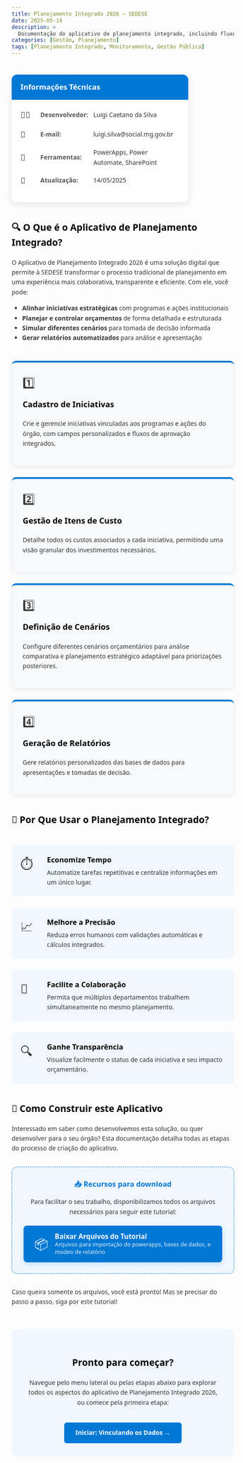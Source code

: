 ```yaml
---
title: Planejamento Integrado 2026 — SEDESE
date: 2025-05-14
description: >
  Documentação do aplicativo de planejamento integrado, incluindo fluxos de uso, funcionalidades principais e detalhamento dos planejamentos.
categories: [Gestão, Planejamento]
tags: [Planejamento Integrado, Monitoramento, Gestão Pública]
---
```


<div class="app-intro">
  <div class="app-card">
    <div class="card-header">Informações Técnicas</div>
    <div class="card-content">
      <div class="info-item">
        <div class="info-icon">👨‍💻</div>
        <div class="info-label">Desenvolvedor:</div>
        <div class="info-value">Luigi Caetano da Silva</div>
      </div>
      <div class="info-item">
        <div class="info-icon">📧</div>
        <div class="info-label">E-mail:</div>
        <div class="info-value">luigi.silva@social.mg.gov.br</div>
      </div>
      <div class="info-item">
        <div class="info-icon">🤖</div>
        <div class="info-label">Ferramentas:</div>
        <div class="info-value">PowerApps, Power Automate, SharePoint</div>
      </div>
      <div class="info-item">
        <div class="info-icon">🔄</div>
        <div class="info-label">Atualização:</div>
        <div class="info-value">14/05/2025</div>
      </div>
    </div>
  </div>
</div>

## 🔍 O Que é o Aplicativo de Planejamento Integrado?

O Aplicativo de Planejamento Integrado 2026 é uma solução digital que permite à SEDESE transformar o processo tradicional de planejamento em uma experiência mais colaborativa, transparente e eficiente. Com ele, você pode:

* **Alinhar iniciativas estratégicas** com programas e ações institucionais
* **Planejar e controlar orçamentos** de forma detalhada e estruturada
* **Simular diferentes cenários** para tomada de decisão informada
* **Gerar relatórios automatizados** para análise e apresentação

<div class="features-grid">
  <div class="feature-card">
    <div class="feature-icon">1️⃣</div>
    <h3>Cadastro de Iniciativas</h3>
    <p>Crie e gerencie iniciativas vinculadas aos programas e ações do órgão, com campos personalizados e fluxos de aprovação integrados.</p>
  </div>
  
  <div class="feature-card">
    <div class="feature-icon">2️⃣</div>
    <h3>Gestão de Itens de Custo</h3>
    <p>Detalhe todos os custos associados a cada iniciativa, permitindo uma visão granular dos investimentos necessários.</p>
  </div>
  
  <div class="feature-card">
    <div class="feature-icon">3️⃣</div>
    <h3>Definição de Cenários</h3>
    <p>Configure diferentes cenários orçamentários para análise comparativa e planejamento estratégico adaptável para priorizações posteriores.</p>
  </div>
  
  <div class="feature-card">
    <div class="feature-icon">4️⃣</div>
    <h3>Geração de Relatórios</h3>
    <p>Gere relatórios personalizados das bases de dados para apresentações e tomadas de decisão.</p>
  </div>
</div>

## 🚀 Por Que Usar o Planejamento Integrado?

<div class="benefits">
  <div class="benefit-item">
    <div class="benefit-icon">⏱️</div>
    <div class="benefit-text">
      <h3>Economize Tempo</h3>
      <p>Automatize tarefas repetitivas e centralize informações em um único lugar.</p>
    </div>
  </div>
  
  <div class="benefit-item">
    <div class="benefit-icon">📈</div>
    <div class="benefit-text">
      <h3>Melhore a Precisão</h3>
      <p>Reduza erros humanos com validações automáticas e cálculos integrados.</p>
    </div>
  </div>
  
  <div class="benefit-item">
    <div class="benefit-icon">🤝</div>
    <div class="benefit-text">
      <h3>Facilite a Colaboração</h3>
      <p>Permita que múltiplos departamentos trabalhem simultaneamente no mesmo planejamento.</p>
    </div>
  </div>
  
  <div class="benefit-item">
    <div class="benefit-icon">🔍</div>
    <div class="benefit-text">
      <h3>Ganhe Transparência</h3>
      <p>Visualize facilmente o status de cada iniciativa e seu impacto orçamentário.</p>
    </div>
  </div>
</div>

## 🧩 Como Construir este Aplicativo

Interessado em saber como desenvolvemos esta solução, ou quer desenvolver para o seu órgão? Esta documentação detalha todas as etapas do processo de criação do aplicativo.

<div class="download-resources">
  <h3>📥 Recursos para download</h3>
  <p>Para facilitar o seu trabalho, disponibilizamos todos os arquivos necessários para seguir este tutorial:</p>
  <a href="../assets/downloads/planejamento-integrado-recursos.zip" class="download-button">
    <span class="download-icon">📦</span>
    <span class="download-text">
      <span class="download-title">Baixar Arquivos do Tutorial</span>
      <span class="download-desc">Arquivos para importação do powerapps, bases de dados, e modeo de relatório</span>
    </span>
  </a>
</div>

Caso queira somente os arquivos, você está pronto! Mas se precisar do passo a passo, siga por este tutorial!

<div class="start-section">
  <h2>Pronto para começar?</h2>
  <p>Navegue pelo menu lateral ou pelas etapas abaixo para explorar todos os aspectos do aplicativo de Planejamento Integrado 2026, ou comece pela primeira etapa:</p>
  <a href="../planejamento-integrado/conectandodados/" class="start-button">Iniciar: Vinculando os Dados →</a>
</div>

<style>
/* Estilo geral da página */
body {
  font-family: 'Segoe UI', Roboto, Oxygen, Ubuntu, Cantarell, sans-serif;
  line-height: 1.6;
  color: #333;
}

h1, h2, h3, h4 {
  font-weight: 600;
  color:rgb(0, 0, 0);
}

h1 {
  font-size: 2.5em;
  text-align: center;
  margin-bottom: 0.8em;
  border-bottom: 2px solid #eaeaea;
  padding-bottom: 0.3em;
}

/* Introdução do aplicativo */
.app-intro {
  display: flex;
  gap: 30px;
  margin: 40px 0;
  flex-wrap: wrap;
}

.app-info {
  flex: 1;
  min-width: 300px;
}

.app-info h2 {
  margin-top: 0;
  font-size: 1.6em;
}

.app-card {
  flex: 1;
  min-width: 300px;
  max-width: 400px;
  border-radius: 12px;
  overflow: hidden;
  box-shadow: 0 4px 15px rgba(0, 0, 0, 0.1);
  background-color: white;
  transition: transform 0.3s ease, box-shadow 0.3s ease;
}

.app-card:hover {
  transform: translateY(-5px);
  box-shadow: 0 8px 25px rgba(0, 0, 0, 0.15);
}

.card-header {
  background-color: #0078d4;
  color: white;
  padding: 15px 20px;
  font-weight: 600;
  font-size: 1.2em;
}

.card-content {
  padding: 20px;
}

.info-item {
  display: flex;
  margin-bottom: 15px;
  align-items: center;
}

.info-icon {
  font-size: 1.3em;
  margin-right: 15px;
  min-width: 30px;
}

.info-label {
  font-weight: 600;
  min-width: 120px;
  color: #555;
}

.info-value {
  color: #333;
}

/* Grade de funcionalidades */
.features-grid {
  display: grid;
  grid-template-columns: repeat(auto-fit, minmax(250px, 1fr));
  gap: 25px;
  margin: 40px 0;
}

.feature-card {
  background-color: #f8f9fa;
  border-radius: 10px;
  padding: 25px;
  box-shadow: 0 3px 10px rgba(0, 0, 0, 0.08);
  border-top: 4px solid #0078d4;
  transition: transform 0.3s ease;
}

.feature-card:hover {
  transform: translateY(-5px);
}

.feature-icon {
  font-size: 1.8em;
  margin-bottom: 15px;
}

.feature-card h3 {
  margin-top: 0;
  font-size: 1.3em;
}

/* Benefícios */
.benefits {
  margin: 40px 0;
}

.benefit-item {
  display: flex;
  align-items: flex-start;
  margin-bottom: 25px;
  padding: 20px;
  background-color: #f0f7ff;
  border-radius: 10px;
  transition: transform 0.3s ease;
}

.benefit-item:hover {
  transform: translateX(10px);
}

.benefit-icon {
  font-size: 2em;
  margin-right: 20px;
  min-width: 40px;
}

.benefit-text h3 {
  margin-top: 0;
  margin-bottom: 5px;
}

.benefit-text p {
  margin: 0;
}

/* Visão geral das etapas */
.steps-overview {
  display: flex;
  flex-direction: column;
  gap: 15px;
  margin: 40px 0;
}

.step-link {
  display: flex;
  align-items: center;
  text-decoration: none;
  color: inherit;
  background-color: #f8f9fa;
  border-radius: 8px;
  padding: 15px 20px;
  box-shadow: 0 2px 8px rgba(0, 0, 0, 0.06);
  transition: all 0.3s ease;
}

.step-link:hover {
  background-color: #e8f4fd;
  transform: translateX(10px);
}

.step-number {
  background-color: #0078d4;
  color: white;
  border-radius: 50%;
  width: 40px;
  height: 40px;
  display: flex;
  align-items: center;
  justify-content: center;
  font-weight: bold;
  margin-right: 20px;
  flex-shrink: 0;
}

.step-content {
  flex-grow: 1;
}

.step-content h3 {
  margin: 0 0 5px 0;
}

.step-content p {
  margin: 0;
  color: #666;
}

.step-arrow {
  font-size: 1.5em;
  margin-left: 15px;
  color: #0078d4;
}

/* Seção de início */
.start-section {
  margin: 50px 0;
  text-align: center;
  padding: 30px;
  background-color: #f0f7ff;
  border-radius: 12px;
}

.start-button {
  display: inline-block;
  background-color: #0078d4;
  color: white;
  padding: 12px 25px;
  border-radius: 6px;
  text-decoration: none;
  font-weight: 600;
  margin-top: 20px;
  transition: all 0.3s ease;
}

.start-button:hover {
  background-color: #005a9e;
  transform: scale(1.05);
}

/* Estilo para o botão de download */
.download-resources {
  background-color: #f0f7ff;
  border-radius: 12px;
  padding: 25px;
  margin: 30px 0;
  border: 1px dashed #0078d4;
  text-align: center;
}

.download-resources h3 {
  margin-top: 0;
  color: #0078d4;
}

.download-button {
  display: flex;
  align-items: center;
  background-color: #0078d4;
  color: white;
  border-radius: 8px;
  padding: 15px 25px;
  text-decoration: none;
  margin: 20px auto 0;
  max-width: 400px;
  transition: all 0.3s ease;
  box-shadow: 0 4px 12px rgba(0, 120, 212, 0.2);
}

.download-button:hover {
  background-color: #005a9e;
  transform: translateY(-3px);
  box-shadow: 0 6px 15px rgba(0, 120, 212, 0.3);
}

.download-icon {
  font-size: 2em;
  margin-right: 15px;
}

.download-text {
  display: flex;
  flex-direction: column;
  text-align: left;
  line-height: 1.3;
}

.download-title {
  font-weight: bold;
  font-size: 1.1em;
}

.download-desc {
  font-size: 0.9em;
  opacity: 0.9;
}

/* Responsividade */
@media (max-width: 768px) {
  .app-intro {
    flex-direction: column;
  }
  
  .features-grid {
    grid-template-columns: 1fr;
  }
  
  .benefit-item {
    flex-direction: column;
  }
  
  .benefit-icon {
    margin-bottom: 15px;
  }
  
  .step-link {
    padding: 12px 15px;
  }
  
  .step-number {
    width: 35px;
    height: 35px;
    margin-right: 15px;
  }
  .download-button {
    flex-direction: column;
    text-align: center;
  }
  
  .download-icon {
    margin: 0 0 10px 0;
  }
  
  .download-text {
    text-align: center;
  }
}
</style>
